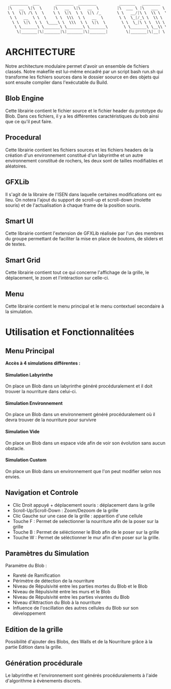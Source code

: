 ```rs
  ________  ___       ________  ________          _______   ________   ________  ___  ________   _______      
 |\   __  \|\  \     |\   __  \|\   __  \        |\  ___ \ |\   ___  \|\   ____\|\  \|\   ___  \|\  ___ \     
 \ \  \|\ /\ \  \    \ \  \|\  \ \  \|\ /_       \ \   __/|\ \  \\ \  \ \  \___|\ \  \ \  \\ \  \ \   __/|    
  \ \   __  \ \  \    \ \  \\\  \ \   __  \       \ \  \_|/_\ \  \\ \  \ \  \  __\ \  \ \  \\ \  \ \  \_|/__  
   \ \  \|\  \ \  \____\ \  \\\  \ \  \|\  \       \ \  \_|\ \ \  \\ \  \ \  \|\  \ \  \ \  \\ \  \ \  \_|\ \ 
    \ \_______\ \_______\ \_______\ \_______\       \ \_______\ \__\\ \__\ \_______\ \__\ \__\\ \__\ \_______\
     \|_______|\|_______|\|_______|\|_______|        \|_______|\|__| \|__|\|_______|\|__|\|__| \|__|\|_______|
```


# ARCHITECTURE

Notre architecture modulaire permet d'avoir un ensemble de fichiers classés. Notre makefile est lui-même encadré par un script bash run.sh qui transforme les fichiers sources dans le dossier soource en des objets qui sont ensuite compiler dans l'exécutable du Build.

## Blob Engine

Cette librairie contient le fichier source et le fichier header du prototype du Blob. Dans ces fichiers, il y a les différentes caractéristiques du bob ainsi que ce qu'il peut faire.

## Procedural

Cette librairie  contient les fichiers sources et les fichiers headers de la création d'un environnement constitué d'un labyrinthe et un autre environnement constitué de rochers, les deux sont de tailles modifiables et aléatoires.

## GFXLib

Il s'agit de la libraire de l'ISEN dans laquelle certaines modifications ont eu lieu. On notera l'ajout du support de scroll-up et scroll-down (molette souris) et de l'actualisation à chaque frame de la position souris.

## Smart UI

Cette librairie contient l'extension de GFXLib réalisée par l'un des membres du groupe permettant de faciliter la mise en place de boutons, de sliders et de textes.


## Smart Grid

Cette librairie contient tout ce qui concerne l'affichage de la grille, le déplacement, le zoom et l'intéraction sur celle-ci.

## Menu

Cette librairie contient le menu principal et le menu contextuel secondaire à la simulation.

# Utilisation et Fonctionnalitées

## Menu Principal

**Accès à 4 simulations différentes :**
#### Simulation Labyrinthe
On place un Blob dans un labyrinthe généré procéduralement et il doit trouver la nourriture dans celui-ci.
#### Simulation Environnement
On place un Blob dans un environnement généré procéduralement où il devra trouver de la nourriture pour survivre
#### Simulation Vide
On place un Blob dans un espace vide afin de voir son évolution sans aucun obstacle.
#### Simulation Custom
On place un Blob dans un environnement que l'on peut modifier selon nos envies.


## Navigation et Controle

- Clic Droit appuyé + déplacement souris : déplacement dans la grille
- Scroll-Up/Scroll-Down : Zoom/Dezoom de la grille
- Clic Gauche sur une case de la grille : apparition d'une cellule
- Touche F : Permet de selectionner la nourriture afin de la poser sur la grille
- Touche B : Permet de séléctionner le Blob afin de le poser sur la grille
- Touche W : Permet de séléctionner le mur afin d'en poser sur la grille.


## Paramètres du Simulation

Paramètre du Blob : 
- Rareté de Ramification
- Périmètre de détection de la nourriture
- Niveau de Répulsivité entre les parties mortes du Blob et le Blob
- Niveau de Répulsivité entre les murs et le Blob
- Niveau de Répulsivité entre les parties vivantes du Blob
- Niveau d'Attraction du Blob à la nourriture
- Influence de l'oscillation des autres cellules du Blob sur son développement

## Edition de la grille

Possibilité d'ajouter des Blobs, des Walls et de la Nourriture grâce à la partie Edition dans la grille.


## Génération procédurale

Le labyrinthe et l'environnement sont générés procéduralements à l'aide d'algorithme à évènements discrets.